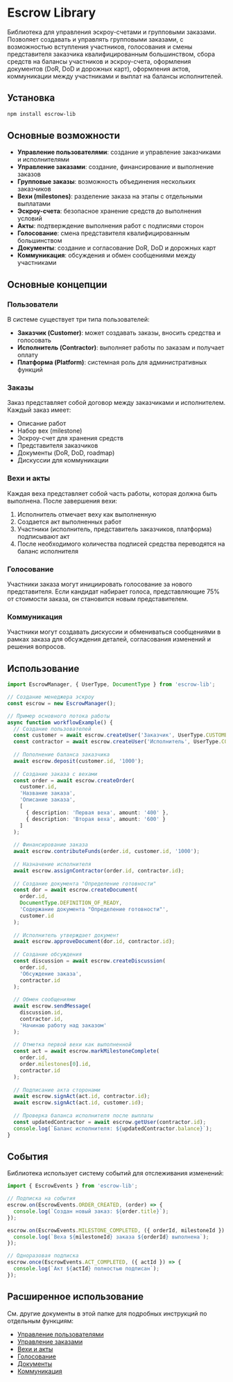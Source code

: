 # Escrow Library

Библиотека для управления эскроу-счетами и групповыми заказами. Позволяет создавать и управлять групповыми заказами, с возможностью вступления участников, голосования и смены представителя заказчика квалифицированным большинством, сбора средств на балансы участников и эскроу-счета, оформления документов (DoR, DoD и дорожных карт), оформления актов, коммуникации между участниками и выплат на балансы исполнителей.

## Установка

```bash
npm install escrow-lib
```

## Основные возможности

- **Управление пользователями**: создание и управление заказчиками и исполнителями
- **Управление заказами**: создание, финансирование и выполнение заказов
- **Групповые заказы**: возможность объединения нескольких заказчиков
- **Вехи (milestones)**: разделение заказа на этапы с отдельными выплатами
- **Эскроу-счета**: безопасное хранение средств до выполнения условий
- **Акты**: подтверждение выполнения работ с подписями сторон
- **Голосование**: смена представителя квалифицированным большинством
- **Документы**: создание и согласование DoR, DoD и дорожных карт
- **Коммуникация**: обсуждения и обмен сообщениями между участниками

## Основные концепции

### Пользователи

В системе существует три типа пользователей:
- **Заказчик (Customer)**: может создавать заказы, вносить средства и голосовать
- **Исполнитель (Contractor)**: выполняет работы по заказам и получает оплату
- **Платформа (Platform)**: системная роль для административных функций

### Заказы

Заказ представляет собой договор между заказчиками и исполнителем. Каждый заказ имеет:
- Описание работ
- Набор вех (milestone)
- Эскроу-счет для хранения средств
- Представителя заказчиков
- Документы (DoR, DoD, roadmap)
- Дискуссии для коммуникации

### Вехи и акты

Каждая веха представляет собой часть работы, которая должна быть выполнена. После завершения вехи:
1. Исполнитель отмечает веху как выполненную
2. Создается акт выполненных работ
3. Участники (исполнитель, представитель заказчиков, платформа) подписывают акт
4. После необходимого количества подписей средства переводятся на баланс исполнителя

### Голосование

Участники заказа могут инициировать голосование за нового представителя. Если кандидат набирает голоса, представляющие 75% от стоимости заказа, он становится новым представителем.

### Коммуникация

Участники могут создавать дискуссии и обмениваться сообщениями в рамках заказа для обсуждения деталей, согласования изменений и решения вопросов.

## Использование

```typescript
import EscrowManager, { UserType, DocumentType } from 'escrow-lib';

// Создание менеджера эскроу
const escrow = new EscrowManager();

// Пример основного потока работы
async function workflowExample() {
  // Создание пользователей
  const customer = await escrow.createUser('Заказчик', UserType.CUSTOMER);
  const contractor = await escrow.createUser('Исполнитель', UserType.CONTRACTOR);
  
  // Пополнение баланса заказчика
  await escrow.deposit(customer.id, '1000');
  
  // Создание заказа с вехами
  const order = await escrow.createOrder(
    customer.id,
    'Название заказа',
    'Описание заказа',
    [
      { description: 'Первая веха', amount: '400' },
      { description: 'Вторая веха', amount: '600' }
    ]
  );
  
  // Финансирование заказа
  await escrow.contributeFunds(order.id, customer.id, '1000');
  
  // Назначение исполнителя
  await escrow.assignContractor(order.id, contractor.id);
  
  // Создание документа "Определение готовности"
  const dor = await escrow.createDocument(
    order.id,
    DocumentType.DEFINITION_OF_READY,
    'Содержание документа "Определение готовности"',
    customer.id
  );
  
  // Исполнитель утверждает документ
  await escrow.approveDocument(dor.id, contractor.id);
  
  // Создание обсуждения
  const discussion = await escrow.createDiscussion(
    order.id,
    'Обсуждение заказа',
    contractor.id
  );
  
  // Обмен сообщениями
  await escrow.sendMessage(
    discussion.id,
    contractor.id,
    'Начинаю работу над заказом'
  );
  
  // Отметка первой вехи как выполненной
  const act = await escrow.markMilestoneComplete(
    order.id,
    order.milestones[0].id,
    contractor.id
  );
  
  // Подписание акта сторонами
  await escrow.signAct(act.id, contractor.id);
  await escrow.signAct(act.id, customer.id);
  
  // Проверка баланса исполнителя после выплаты
  const updatedContractor = await escrow.getUser(contractor.id);
  console.log(`Баланс исполнителя: ${updatedContractor.balance}`);
}
```

## События

Библиотека использует систему событий для отслеживания изменений:

```typescript
import { EscrowEvents } from 'escrow-lib';

// Подписка на события
escrow.on(EscrowEvents.ORDER_CREATED, (order) => {
  console.log(`Создан новый заказ: ${order.title}`);
});

escrow.on(EscrowEvents.MILESTONE_COMPLETED, ({ orderId, milestoneId }) => {
  console.log(`Веха ${milestoneId} заказа ${orderId} выполнена`);
});

// Одноразовая подписка
escrow.once(EscrowEvents.ACT_COMPLETED, ({ actId }) => {
  console.log(`Акт ${actId} полностью подписан`);
});
```

## Расширенное использование

См. другие документы в этой папке для подробных инструкций по отдельным функциям:

- [Управление пользователями](./users.md)
- [Управление заказами](./orders.md)
- [Вехи и акты](./milestones.md)
- [Голосование](./voting.md)
- [Документы](./documents.md)
- [Коммуникация](./communication.md) 